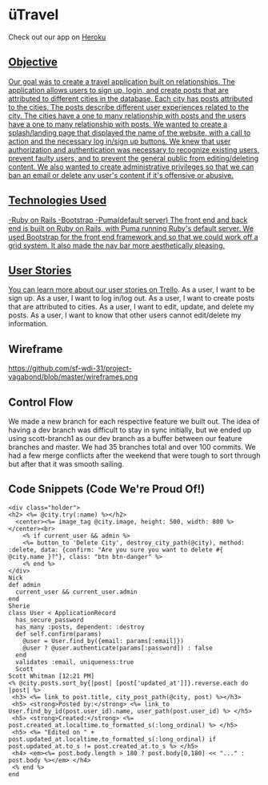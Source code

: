 # üTravel
Check out our app on <a href="http://utravel.herokuapp.com/"> Heroku
## Objective
Our goal was to create a travel application built on relationships. The application allows users to sign up, login, and create posts that are attributed to different cities in the database. Each city has posts attributed to the cities. The posts describe different user experiences  related to the city. The cities have a one to many relationship with posts and the users have a one to many relationship with posts. We wanted to create a splash/landing page that displayed the name of the website, with a call to action and the necessary log in/sign up buttons. We knew that user authorization and authentication was necessary to recognize existing users, prevent faulty users, and to prevent the general public from editing/deleting content. We also wanted to create administrative privileges so that we can ban an email or delete any user's content if it's offensive or abusive.   
## Technologies Used
-Ruby on Rails
-Bootstrap
-Puma(default server)
The front end and back end is built on Ruby on Rails, with Puma running Ruby's default server. We used Bootstrap for the front end framework and so that we could work off a grid system. It also made the nav bar more aesthetically pleasing.
## User Stories <br>
You can learn more about our user stories on <a href="https://trello.com/b/DGVH8EUT/vagabond">Trello</a>.
As a user, I want to be sign up.
As a user, I want to log in/log out.
As a user, I want to create posts that are attributed to cities.
As a user, I want to edit, update, and delete my posts.
As a user, I want to know that other users cannot edit/delete my information.
## Wireframe
https://github.com/sf-wdi-31/project-vagabond/blob/master/wireframes.png
## Control Flow
We made a new branch for each respective feature we built out. The idea of having a dev branch was difficult to stay in sync initially, but we ended up using scott-branch1 as our dev branch as a buffer between our feature branches and master. We had 35 branches total and over 100 commits. We had a few merge conflicts after the weekend that were tough to sort through but after that it was smooth sailing.
## Code Snippets (Code We're Proud Of!)
```Andrew
<div class="holder">
<h2> <%= @city.try(:name) %></h2>
  <center><%= image_tag @city.image, height: 500, width: 800 %></center><br>
    <% if current_user && admin %>
    <%= button_to 'Delete City', destroy_city_path(@city), method: :delete, data: {confirm: "Are you sure you want to delete #{ @city.name }?"}, class: "btn btn-danger" %>
    <% end %>
</div>
Nick
def admin
  current_user && current_user.admin
end
Sherie
class User < ApplicationRecord
  has_secure_password
  has_many :posts, dependent: :destroy
  def self.confirm(params)
    @user = User.find_by({email: params[:email]})
    @user ? @user.authenticate(params[:password]) : false
  end
  validates :email, uniqueness:true
  Scott
Scott Whitman [12:21 PM]  
<% @city.posts.sort_by{|post| [post['updated_at']]}.reverse.each do |post| %>
 <h3> <%= link_to post.title, city_post_path(@city, post) %></h3>
 <h5> <strong>Posted by:</strong> <%= link_to User.find_by_id(post.user_id).name, user_path(post.user_id) %> </h5>
 <h5> <strong>Created:</strong> <%= post.created_at.localtime.to_formatted_s(:long_ordinal) %> </h5>
 <h5> <%= "Edited on " + post.updated_at.localtime.to_formatted_s(:long_ordinal) if post.updated_at.to_s != post.created_at.to_s %> </h5>
 <h4> <em><%= post.body.length > 180 ? post.body[0,180] << "..." : post.body %></em> </h4>
 <% end %>
end
```
